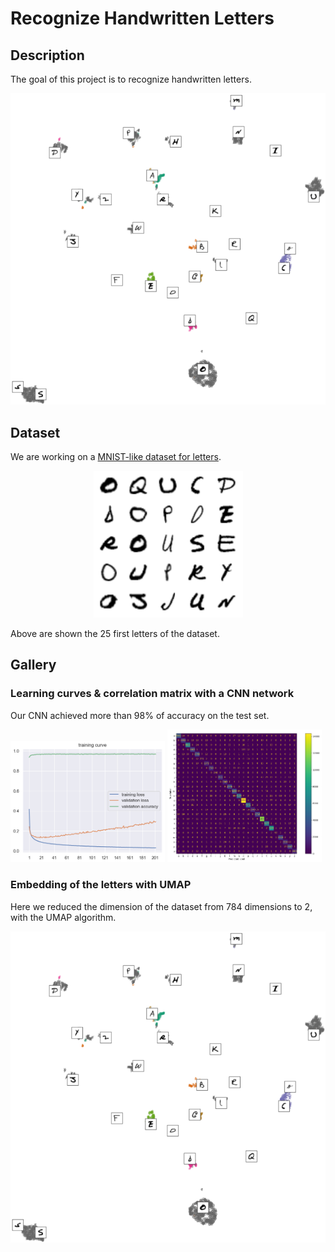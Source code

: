 # Recognize Handwritten Letters

## Description

The goal of this project is to recognize handwritten letters.

![UMAP embedding of the letters](assets/img/umap-embedding-plot.png)

## Dataset

We are working on a [MNIST-like dataset for letters](https://www.kaggle.com/datasets/ashishguptajiit/handwritten-az/data).

<p align="middle">
  <img src="assets/img/dataset-first-letters.png" />
</p>

Above are shown the 25 first letters of the dataset.

## Gallery

### Learning curves & correlation matrix with a CNN network

Our CNN achieved more than 98% of accuracy on the test set.

<p>
  <img src="assets/img/cnn-training-curve.png" width="49%" />
  <img src="assets/img/cnn-confusion-matrix.png" width="49%" /> 
</p>

### Embedding of the letters with UMAP

Here we reduced the dimension of the dataset from 784 dimensions to 2, with the UMAP algorithm.

![UMAP embedding of the letters](assets/img/umap-embedding-plot.png)
